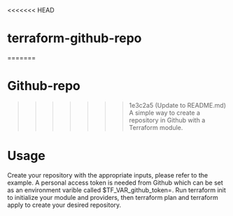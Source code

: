 <<<<<<< HEAD
# terraform-github-repo
=======
# Github-repo
>>>>>>> 1e3c2a5 (Update to README.md)
A simple way to create a repository in Github with a Terraform module.
# Usage
Create your repository with the appropriate inputs, please refer to the example. A personal access token is needed from Github which can be set as an environment varible called 
$TF_VAR_github_token=<your Github Token>. Run terraform init to initialize your module and providers, then terraform plan and terraform apply to create your desired repository.

